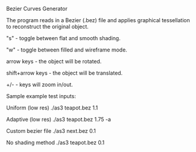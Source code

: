 Bezier Curves Generator   

The program reads in a Bezier (.bez) file and applies graphical tessellation to reconstruct the original object.   

"s" - toggle between flat and smooth shading.    

"w" - toggle between filled and wireframe mode.   

arrow keys - the object will be rotated.   

shift+arrow keys - the object will be translated.   

+/- - keys will zoom in/out.   


Sample example test inputs:

Uniform (low res)
./as3 teapot.bez 1.1


Adaptive (low res)
./as3 teapot.bez 1.75 -a


Custom bezier file
./as3 next.bez 0.1
 
No shading method
./as3 teapot.bez 0.1
